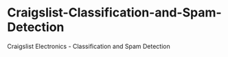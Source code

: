 # Craigslist-Classification-and-Spam-Detection
Craigslist Electronics -  Classification and Spam Detection
